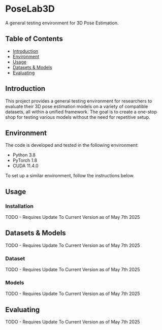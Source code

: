 # PoseLab3D

A general testing environment for 3D Pose Estimation.

## Table of Contents

- [Introduction](#introduction)
- [Environment](#environment)
- [Usage](#usage)
- [Datasets & Models](#datasets--models)
- [Evaluating](#evaluating)

## Introduction

This project provides a general testing environment for researchers to evaluate their 3D pose estimation models on a variety of compatible datasets, all within a unified framework. The goal is to create a one-stop shop for testing various models without the need for repetitive setup.

## Environment

The code is developed and tested in the following environment:

- Python 3.8
- PyTorch 1.8
- CUDA 11.4.0

To set up a similar environment, follow the instructions below.

## Usage

### Installation

TODO - Requires Update To Current Version as of May 7th 2025


## Datasets & Models

TODO - Requires Update To Current Version as of May 7th 2025

### Dataset

TODO - Requires Update To Current Version as of May 7th 2025

### Models

TODO - Requires Update To Current Version as of May 7th 2025

## Evaluating

TODO - Requires Update To Current Version as of May 7th 2025

